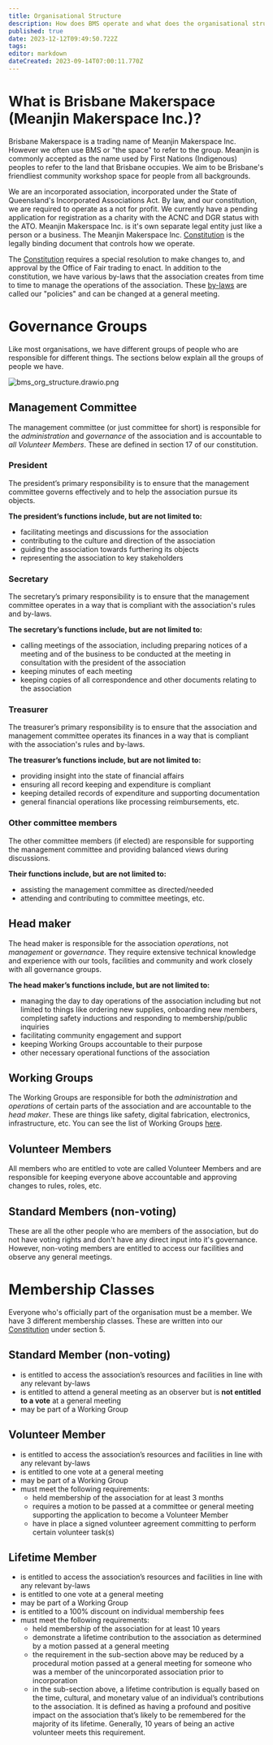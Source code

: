 ```yaml
---
title: Organisational Structure
description: How does BMS operate and what does the organisational structure look like?
published: true
date: 2023-12-12T09:49:50.722Z
tags: 
editor: markdown
dateCreated: 2023-09-14T07:00:11.770Z
---
```


# What is Brisbane Makerspace (Meanjin Makerspace Inc.)?
Brisbane Makerspace is a trading name of Meanjin Makerspace Inc. However we often use BMS or "the space" to refer to the group. Meanjin is commonly accepted as the name used by First Nations (Indigenous) peoples to refer to the land that Brisbane occupies. We aim to be Brisbane's friendliest community workshop space for people from all backgrounds.

We are an incorporated association, incorporated under the State of Queensland's Incorporated Associations Act. By law, and our constitution, we are required to operate as a not for profit. We currently have a pending application for registration as a charity with the ACNC and DGR status with the ATO. Meanjin Makerspace Inc. is it's own separate legal entity just like a person or a business. The Meanjin Makerspace Inc. [Constitution](/constitution) is the legally binding document that controls how we operate.

The [Constitution](/constitution) requires a special resolution to make changes to, and approval by the Office of Fair trading to enact. In addition to the constitution, we have various by-laws that the association creates from time to time to manage the operations of the association. These [by-laws](/policies) are called our "policies" and can be changed at a general meeting.

# Governance Groups
Like most organisations, we have different groups of people who are responsible for different things. The sections below explain all the groups of people we have.

![bms_org_structure.drawio.png](/admin/bms_org_structure.drawio.png)

## Management Committee
The management committee (or just committee for short) is responsible for the *administration* and *governance* of the association and is accountable to *all Volunteer Members*. These are defined in section 17 of our constitution.

### President
The president’s primary responsibility is to ensure that the management committee governs effectively and to help the association pursue its objects.

**The president’s functions include, but are not limited to:**
- facilitating meetings and discussions for the association
- contributing to the culture and direction of the association
- guiding the association towards furthering its objects
- representing the association to key stakeholders

### Secretary
The secretary’s primary responsibility is to ensure that the management committee operates in a way that is compliant with the association's rules and by-laws.

**The secretary’s functions include, but are not limited to:**
- calling meetings of the association, including preparing notices of a meeting and of the business to be conducted at the meeting in consultation with the president of the association
- keeping minutes of each meeting
- keeping copies of all correspondence and other documents relating to the association

### Treasurer
The treasurer’s primary responsibility is to ensure that the association and management committee operates its finances in a way that is compliant with the association's rules and by-laws.

**The treasurer’s functions include, but are not limited to:**
- providing insight into the state of financial affairs
- ensuring all record keeping and expenditure is compliant
- keeping detailed records of expenditure and supporting documentation
- general financial operations like processing reimbursements, etc.

### Other committee members
The other committee members (if elected) are responsible for supporting the management committee and providing balanced views during discussions.

**Their functions include, but are not limited to:**
- assisting the management committee as directed/needed
- attending and contributing to committee meetings, etc.


## Head maker
The head maker is responsible for the association *operations*, not *management* or *governance*. They require extensive technical knowledge and experience with our tools, facilities and community and work closely with all governance groups.

**The head maker’s functions include, but are not limited to:**
  - managing the day to day operations of the association including but not limited to things like ordering new supplies, onboarding new members, completing safety inductions and responding to membership/public inquiries
  - facilitating community engagement and support
  - keeping Working Groups accountable to their purpose
  - other necessary operational functions of the association

## Working Groups
The Working Groups are responsible for both the *administration* and *operations* of certain parts of the association and are accountable to the *head maker*. These are things like safety, digital fabrication, electronics, infrastructure, etc. You can see the list of Working Groups [here](/working-groups).

## Volunteer Members
All members who are entitled to vote are called Volunteer Members and are responsible for keeping everyone above accountable and approving changes to rules, roles, etc.

## Standard Members (non-voting)
These are all the other people who are members of the association, but do not have voting rights and don't have any direct input into it's governance. However, non-voting members are entitled to access our facilities and observe any general meetings.

# Membership Classes
Everyone who's officially part of the organisation must be a member. We have 3 different membership classes. These are written into our [Constitution](/constitution) under section 5.

## Standard Member (non-voting)
- is entitled to access the association’s resources and facilities in line with any relevant by-laws
- is entitled to attend a general meeting as an observer but is **not entitled to a vote** at a general meeting
- may be part of a Working Group

## Volunteer Member
- is entitled to access the association’s resources and facilities in line with any relevant by-laws
- is entitled to one vote at a general meeting
- may be part of a Working Group
- must meet the following requirements:
  - held membership of the association for at least 3 months
  - requires a motion to be passed at a committee or general meeting supporting the application to become a Volunteer Member
  - have in place a signed volunteer agreement committing to perform certain volunteer task(s)


## Lifetime Member
- is entitled to access the association’s resources and facilities in line with any relevant by-laws
- is entitled to one vote at a general meeting
- may be part of a Working Group
- is entitled to a 100% discount on individual membership fees
- must meet the following requirements:
  - held membership of the association for at least 10 years
  - demonstrate a lifetime contribution to the association as determined by a motion passed at a general meeting
  - the requirement in the sub-section above may be reduced by a procedural motion passed at a general meeting for someone who was a member of the unincorporated association prior to incorporation
  - in the sub-section above, a lifetime contribution is equally based on the time, cultural, and monetary value of an individual’s contributions to the association. It is defined as having a profound and positive impact on the association that’s likely to be remembered for the majority of its lifetime. Generally, 10 years of being an active volunteer meets this requirement.